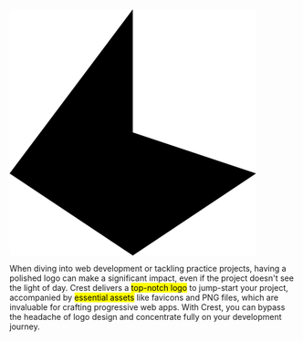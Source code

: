 <img src="./dump/svg/dark.svg" alt="Logo" style="display: block;" id="logo-dark">
<img src="./dump/svg/light.svg" alt="Logo" style="display: none;" id="logo-light">

<script>
  const darkModeMediaQuery = window.matchMedia('(prefers-color-scheme: dark)');
  const logoDark = document.getElementById('logo-dark');
  const logoLight = document.getElementById('logo-light');

  function updateLogo(e) {
    if (e.matches) {
      logoDark.style.display = 'none';
      logoLight.style.display = 'block';
    } else {
      logoDark.style.display = 'block';
      logoLight.style.display = 'none';
    }
  }

  darkModeMediaQuery.addListener(updateLogo);
  updateLogo(darkModeMediaQuery);
</script>

When diving into web development or tackling practice projects, having a polished logo can make a significant impact, even if the project doesn't see the light of day. Crest delivers a <mark>top-notch logo</mark> to jump-start your project, accompanied by <mark>essential assets</mark> like favicons and PNG files, which are invaluable for crafting progressive web apps. With Crest, you can bypass the headache of logo design and concentrate fully on your development journey.
